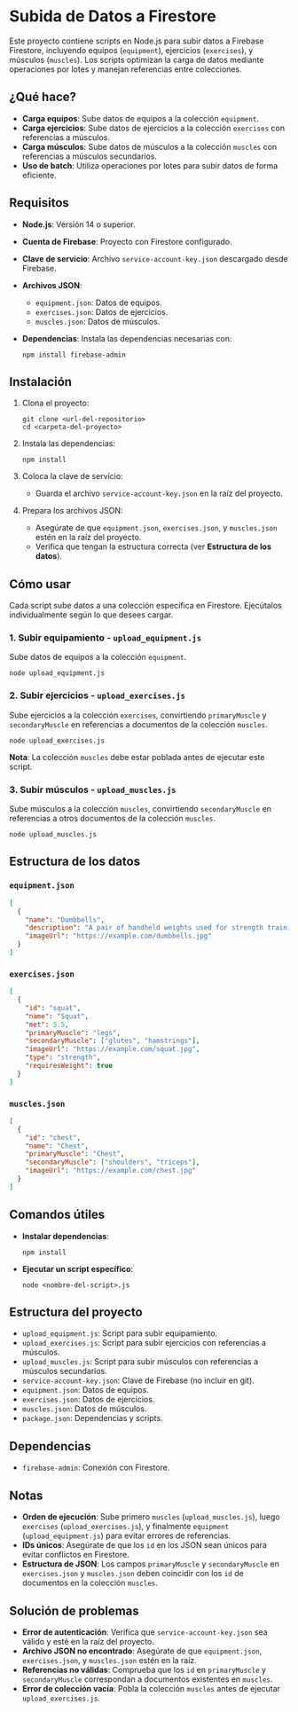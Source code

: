 # Subida de Datos a Firestore

Este proyecto contiene scripts en Node.js para subir datos a Firebase Firestore, incluyendo equipos (`equipment`), ejercicios (`exercises`), y músculos (`muscles`). Los scripts optimizan la carga de datos mediante operaciones por lotes y manejan referencias entre colecciones.

## ¿Qué hace?

- **Carga equipos**: Sube datos de equipos a la colección `equipment`.
- **Carga ejercicios**: Sube datos de ejercicios a la colección `exercises` con referencias a músculos.
- **Carga músculos**: Sube datos de músculos a la colección `muscles` con referencias a músculos secundarios.
- **Uso de batch**: Utiliza operaciones por lotes para subir datos de forma eficiente.

## Requisitos

- **Node.js**: Versión 14 o superior.
- **Cuenta de Firebase**: Proyecto con Firestore configurado.
- **Clave de servicio**: Archivo `service-account-key.json` descargado desde Firebase.
- **Archivos JSON**:
    - `equipment.json`: Datos de equipos.
    - `exercises.json`: Datos de ejercicios.
    - `muscles.json`: Datos de músculos.
- **Dependencias**: Instala las dependencias necesarias con:

  ```
  npm install firebase-admin
  ```

## Instalación

1. Clona el proyecto:

   ```
   git clone <url-del-repositorio>
   cd <carpeta-del-proyecto>
   ```

2. Instala las dependencias:

   ```
   npm install
   ```

3. Coloca la clave de servicio:

    - Guarda el archivo `service-account-key.json` en la raíz del proyecto.

4. Prepara los archivos JSON:

    - Asegúrate de que `equipment.json`, `exercises.json`, y `muscles.json` estén en la raíz del proyecto.
    - Verifica que tengan la estructura correcta (ver **Estructura de los datos**).

## Cómo usar

Cada script sube datos a una colección específica en Firestore. Ejecútalos individualmente según lo que desees cargar.

### 1. Subir equipamiento - `upload_equipment.js`

Sube datos de equipos a la colección `equipment`.

```
node upload_equipment.js
```

### 2. Subir ejercicios - `upload_exercises.js`

Sube ejercicios a la colección `exercises`, convirtiendo `primaryMuscle` y `secondaryMuscle` en referencias a documentos de la colección `muscles`.

```
node upload_exercises.js
```

**Nota**: La colección `muscles` debe estar poblada antes de ejecutar este script.

### 3. Subir músculos - `upload_muscles.js`

Sube músculos a la colección `muscles`, convirtiendo `secondaryMuscle` en referencias a otros documentos de la colección `muscles`.

```
node upload_muscles.js
```

## Estructura de los datos

### `equipment.json`

```json
[
  {
    "name": "Dumbbells",
    "description": "A pair of handheld weights used for strength training.",
    "imageUrl": "https://example.com/dumbbells.jpg"
  }
]
```

### `exercises.json`

```json
[
  {
    "id": "squat",
    "name": "Squat",
    "met": 5.5,
    "primaryMuscle": "legs",
    "secondaryMuscle": ["glutes", "hamstrings"],
    "imageUrl": "https://example.com/squat.jpg",
    "type": "strength",
    "requiresWeight": true
  }
]
```

### `muscles.json`

```json
[
  {
    "id": "chest",
    "name": "Chest",
    "primaryMuscle": "Chest",
    "secondaryMuscle": ["shoulders", "triceps"],
    "imageUrl": "https://example.com/chest.jpg"
  }
]
```

## Comandos útiles

- **Instalar dependencias**:

  ```
  npm install
  ```

- **Ejecutar un script específico**:

  ```
  node <nombre-del-script>.js
  ```

## Estructura del proyecto

- `upload_equipment.js`: Script para subir equipamiento.
- `upload_exercises.js`: Script para subir ejercicios con referencias a músculos.
- `upload_muscles.js`: Script para subir músculos con referencias a músculos secundarios.
- `service-account-key.json`: Clave de Firebase (no incluir en git).
- `equipment.json`: Datos de equipos.
- `exercises.json`: Datos de ejercicios.
- `muscles.json`: Datos de músculos.
- `package.json`: Dependencias y scripts.

## Dependencias

- `firebase-admin`: Conexión con Firestore.

## Notas

- **Orden de ejecución**: Sube primero `muscles` (`upload_muscles.js`), luego `exercises` (`upload_exercises.js`), y finalmente `equipment` (`upload_equipment.js`) para evitar errores de referencias.
- **IDs únicos**: Asegúrate de que los `id` en los JSON sean únicos para evitar conflictos en Firestore.
- **Estructura de JSON**: Los campos `primaryMuscle` y `secondaryMuscle` en `exercises.json` y `muscles.json` deben coincidir con los `id` de documentos en la colección `muscles`.

## Solución de problemas

- **Error de autenticación**: Verifica que `service-account-key.json` sea válido y esté en la raíz del proyecto.
- **Archivo JSON no encontrado**: Asegúrate de que `equipment.json`, `exercises.json`, y `muscles.json` estén en la raíz.
- **Referencias no válidas**: Comprueba que los `id` en `primaryMuscle` y `secondaryMuscle` correspondan a documentos existentes en `muscles`.
- **Error de colección vacía**: Pobla la colección `muscles` antes de ejecutar `upload_exercises.js`.